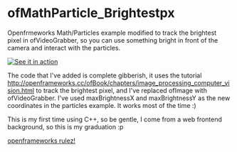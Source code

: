 # ofMathParticle_Brightestpx
Openfrmeworks Math/Particles example modified to track the brightest pixel in ofVideoGrabber, so you can use something bright in front of the camera and interact with the particles.

[![See it in action](http://img.youtube.com/vi/NLtAnJNswYU/0.jpg)](http://www.youtube.com/watch?v=NLtAnJNswYU)

The code that I've added is complete gibberish, it uses the tutorial http://openframeworks.cc/ofBook/chapters/image_processing_computer_vision.html to track the brightest pixel, and I've replaced ofImage with ofVideoGrabber.
I've used maxBrightnessX and maxBrightnessY as the new coordinates in the particles example.
It works most of the time :)

This is my first time using C++, so be gentle, I come from a web frontend background, so this is my graduation :p

[openframeworks rulez!](http://openframeworks.cc)